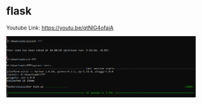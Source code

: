 # flask

Youtube Link: https://youtu.be/qtNlG4ofajA

![alt text](https://github.com/JayPatel504/flask/blob/part3/capture.png?raw=true)
